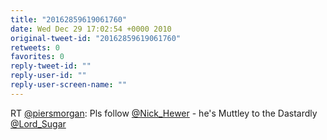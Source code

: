 ```yaml
---
title: "20162859619061760"
date: Wed Dec 29 17:02:54 +0000 2010
original-tweet-id: "20162859619061760"
retweets: 0
favorites: 0
reply-tweet-id: ""
reply-user-id: ""
reply-user-screen-name: ""
---
```

RT <a href="https://twitter.com/piersmorgan">@piersmorgan</a>: Pls follow <a href="https://twitter.com/Nick_Hewer">@Nick_Hewer</a> - he's Muttley to the Dastardly <a href="https://twitter.com/Lord_Sugar">@Lord_Sugar</a>
